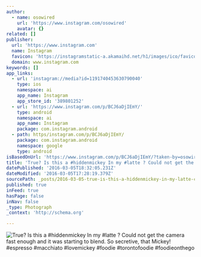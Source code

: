```yaml
---
author:
  - name: osowired
    url: 'https://www.instagram.com/osowired'
    avatar: {}
related: []
publisher:
  url: 'https://www.instagram.com'
  name: Instagram
  favicon: 'https://instagramstatic-a.akamaihd.net/h1/images/ico/favicon.ico/7cdab0872b15.ico'
  domain: www.instagram.com
keywords: []
app_links:
  - url: 'instagram://media?id=1191740453630790040'
    type: ios
    namespace: ai
    app_name: Instagram
    app_store_id: '389801252'
  - url: 'https://www.instagram.com/p/BCJ6aDjIEmY/'
    type: android
    namespace: ai
    app_name: Instagram
    package: com.instagram.android
  - path: https/instagram.com/p/BCJ6aDjIEmY/
    package: com.instagram.android
    namespace: google
    type: android
isBasedOnUrl: 'https://www.instagram.com/p/BCJ6aDjIEmY/?taken-by=osowired'
title: 'True? Is this a #hiddenmickey In my #latte ? Could not get the camera fast enough and it was starting to blend. So secretive, that Mickey! #espresso #macchiato #lovemickey #foodie #torontofoodie #foodieonthego'
datePublished: '2016-03-05T18:32:05.231Z'
dateModified: '2016-03-05T17:28:19.379Z'
sourcePath: _posts/2016-03-05-true-is-this-a-hiddenmickey-in-my-latte-could-not-get-t.md
published: true
inFeed: true
hasPage: false
inNav: false
_type: Photograph
_context: 'http://schema.org'

---
```

![True&quest; Is this a &num;hiddenmickey In my &num;latte &quest; Could not get the camera fast enough and it was starting to blend&period; So secretive&comma; that Mickey&excl; &num;espresso &num;macchiato &num;lovemickey &num;foodie &num;torontofoodie &num;foodieonthego](https://scontent.cdninstagram.com/t51.2885-15/s640x640/sh0.08/e35/12728484_1576592285997830_409018132_n.jpg?ig_cache_key=MTE5MTc0MDQ1MzYzMDc5MDA0MA%3D%3D.2)